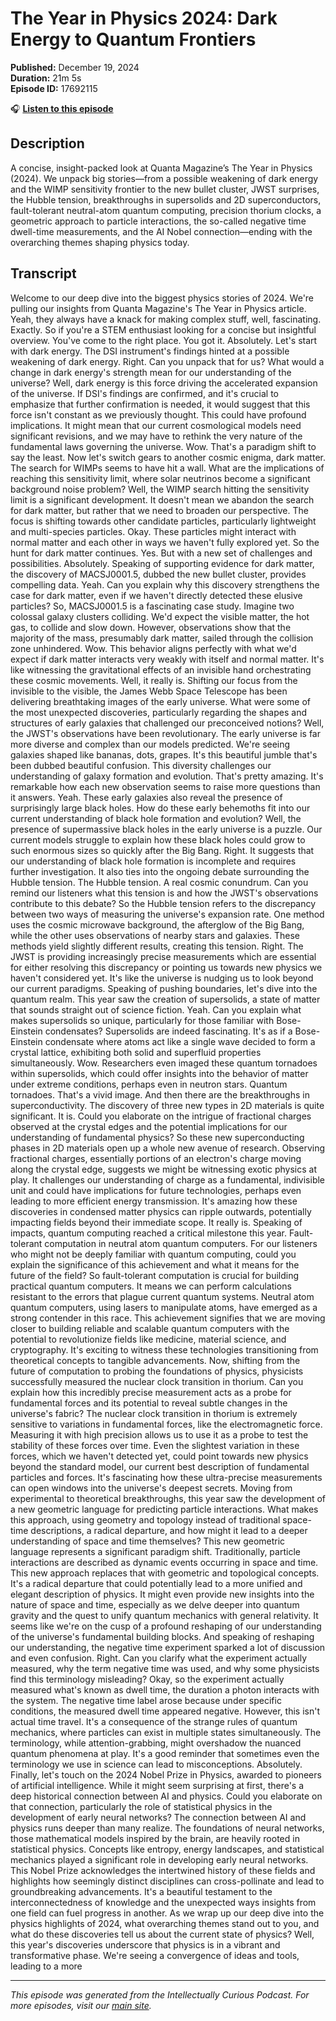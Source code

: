 # The Year in Physics 2024: Dark Energy to Quantum Frontiers

**Published:** December 19, 2024  
**Duration:** 21m 5s  
**Episode ID:** 17692115

🎧 **[Listen to this episode](https://intellectuallycurious.buzzsprout.com/2529712/episodes/17692115-the-year-in-physics-2024-dark-energy-to-quantum-frontiers)**

## Description

A concise, insight-packed look at Quanta Magazine’s The Year in Physics (2024). We unpack big stories—from a possible weakening of dark energy and the WIMP sensitivity frontier to the new bullet cluster, JWST surprises, the Hubble tension, breakthroughs in supersolids and 2D superconductors, fault-tolerant neutral-atom quantum computing, precision thorium clocks, a geometric approach to particle interactions, the so-called negative time dwell-time measurements, and the AI Nobel connection—ending with the overarching themes shaping physics today.

## Transcript

Welcome to our deep dive into the biggest physics stories of 2024. We're pulling our insights from Quanta Magazine's The Year in Physics article. Yeah, they always have a knack for making complex stuff, well, fascinating. Exactly. So if you're a STEM enthusiast looking for a concise but insightful overview. You've come to the right place. You got it. Absolutely. Let's start with dark energy. The DSI instrument's findings hinted at a possible weakening of dark energy. Right. Can you unpack that for us? What would a change in dark energy's strength mean for our understanding of the universe? Well, dark energy is this force driving the accelerated expansion of the universe. If DSI's findings are confirmed, and it's crucial to emphasize that further confirmation is needed, it would suggest that this force isn't constant as we previously thought. This could have profound implications. It might mean that our current cosmological models need significant revisions, and we may have to rethink the very nature of the fundamental laws governing the universe. Wow. That's a paradigm shift to say the least. Now let's switch gears to another cosmic enigma, dark matter. The search for WIMPs seems to have hit a wall. What are the implications of reaching this sensitivity limit, where solar neutrinos become a significant background noise problem? Well, the WIMP search hitting the sensitivity limit is a significant development. It doesn't mean we abandon the search for dark matter, but rather that we need to broaden our perspective. The focus is shifting towards other candidate particles, particularly lightweight and multi-species particles. Okay. These particles might interact with normal matter and each other in ways we haven't fully explored yet. So the hunt for dark matter continues. Yes. But with a new set of challenges and possibilities. Absolutely. Speaking of supporting evidence for dark matter, the discovery of MACSJ0001.5, dubbed the new bullet cluster, provides compelling data. Yeah. Can you explain why this discovery strengthens the case for dark matter, even if we haven't directly detected these elusive particles? So, MACSJ0001.5 is a fascinating case study. Imagine two colossal galaxy clusters colliding. We'd expect the visible matter, the hot gas, to collide and slow down. However, observations show that the majority of the mass, presumably dark matter, sailed through the collision zone unhindered. Wow. This behavior aligns perfectly with what we'd expect if dark matter interacts very weakly with itself and normal matter. It's like witnessing the gravitational effects of an invisible hand orchestrating these cosmic movements. Well, it really is. Shifting our focus from the invisible to the visible, the James Webb Space Telescope has been delivering breathtaking images of the early universe. What were some of the most unexpected discoveries, particularly regarding the shapes and structures of early galaxies that challenged our preconceived notions? Well, the JWST's observations have been revolutionary. The early universe is far more diverse and complex than our models predicted. We're seeing galaxies shaped like bananas, dots, grapes. It's this beautiful jumble that's been dubbed beautiful confusion. This diversity challenges our understanding of galaxy formation and evolution. That's pretty amazing. It's remarkable how each new observation seems to raise more questions than it answers. Yeah. These early galaxies also reveal the presence of surprisingly large black holes. How do these early behemoths fit into our current understanding of black hole formation and evolution? Well, the presence of supermassive black holes in the early universe is a puzzle. Our current models struggle to explain how these black holes could grow to such enormous sizes so quickly after the Big Bang. Right. It suggests that our understanding of black hole formation is incomplete and requires further investigation. It also ties into the ongoing debate surrounding the Hubble tension. The Hubble tension. A real cosmic conundrum. Can you remind our listeners what this tension is and how the JWST's observations contribute to this debate? So the Hubble tension refers to the discrepancy between two ways of measuring the universe's expansion rate. One method uses the cosmic microwave background, the afterglow of the Big Bang, while the other uses observations of nearby stars and galaxies. These methods yield slightly different results, creating this tension. Right. The JWST is providing increasingly precise measurements which are essential for either resolving this discrepancy or pointing us towards new physics we haven't considered yet. It's like the universe is nudging us to look beyond our current paradigms. Speaking of pushing boundaries, let's dive into the quantum realm. This year saw the creation of supersolids, a state of matter that sounds straight out of science fiction. Yeah. Can you explain what makes supersolids so unique, particularly for those familiar with Bose-Einstein condensates? Supersolids are indeed fascinating. It's as if a Bose-Einstein condensate where atoms act like a single wave decided to form a crystal lattice, exhibiting both solid and superfluid properties simultaneously. Wow. Researchers even imaged these quantum tornadoes within supersolids, which could offer insights into the behavior of matter under extreme conditions, perhaps even in neutron stars. Quantum tornadoes. That's a vivid image. And then there are the breakthroughs in superconductivity. The discovery of three new types in 2D materials is quite significant. It is. Could you elaborate on the intrigue of fractional charges observed at the crystal edges and the potential implications for our understanding of fundamental physics? So these new superconducting phases in 2D materials open up a whole new avenue of research. Observing fractional charges, essentially portions of an electron's charge moving along the crystal edge, suggests we might be witnessing exotic physics at play. It challenges our understanding of charge as a fundamental, indivisible unit and could have implications for future technologies, perhaps even leading to more efficient energy transmission. It's amazing how these discoveries in condensed matter physics can ripple outwards, potentially impacting fields beyond their immediate scope. It really is. Speaking of impacts, quantum computing reached a critical milestone this year. Fault-tolerant computation in neutral atom quantum computers. For our listeners who might not be deeply familiar with quantum computing, could you explain the significance of this achievement and what it means for the future of the field? So fault-tolerant computation is crucial for building practical quantum computers. It means we can perform calculations resistant to the errors that plague current quantum systems. Neutral atom quantum computers, using lasers to manipulate atoms, have emerged as a strong contender in this race. This achievement signifies that we are moving closer to building reliable and scalable quantum computers with the potential to revolutionize fields like medicine, material science, and cryptography. It's exciting to witness these technologies transitioning from theoretical concepts to tangible advancements. Now, shifting from the future of computation to probing the foundations of physics, physicists successfully measured the nuclear clock transition in thorium. Can you explain how this incredibly precise measurement acts as a probe for fundamental forces and its potential to reveal subtle changes in the universe's fabric? The nuclear clock transition in thorium is extremely sensitive to variations in fundamental forces, like the electromagnetic force. Measuring it with high precision allows us to use it as a probe to test the stability of these forces over time. Even the slightest variation in these forces, which we haven't detected yet, could point towards new physics beyond the standard model, our current best description of fundamental particles and forces. It's fascinating how these ultra-precise measurements can open windows into the universe's deepest secrets. Moving from experimental to theoretical breakthroughs, this year saw the development of a new geometric language for predicting particle interactions. What makes this approach, using geometry and topology instead of traditional space-time descriptions, a radical departure, and how might it lead to a deeper understanding of space and time themselves? This new geometric language represents a significant paradigm shift. Traditionally, particle interactions are described as dynamic events occurring in space and time. This new approach replaces that with geometric and topological concepts. It's a radical departure that could potentially lead to a more unified and elegant description of physics. It might even provide new insights into the nature of space and time, especially as we delve deeper into quantum gravity and the quest to unify quantum mechanics with general relativity. It seems like we're on the cusp of a profound reshaping of our understanding of the universe's fundamental building blocks. And speaking of reshaping our understanding, the negative time experiment sparked a lot of discussion and even confusion. Right. Can you clarify what the experiment actually measured, why the term negative time was used, and why some physicists find this terminology misleading? Okay, so the experiment actually measured what's known as dwell time, the duration a photon interacts with the system. The negative time label arose because under specific conditions, the measured dwell time appeared negative. However, this isn't actual time travel. It's a consequence of the strange rules of quantum mechanics, where particles can exist in multiple states simultaneously. The terminology, while attention-grabbing, might overshadow the nuanced quantum phenomena at play. It's a good reminder that sometimes even the terminology we use in science can lead to misconceptions. Absolutely. Finally, let's touch on the 2024 Nobel Prize in Physics, awarded to pioneers of artificial intelligence. While it might seem surprising at first, there's a deep historical connection between AI and physics. Could you elaborate on that connection, particularly the role of statistical physics in the development of early neural networks? The connection between AI and physics runs deeper than many realize. The foundations of neural networks, those mathematical models inspired by the brain, are heavily rooted in statistical physics. Concepts like entropy, energy landscapes, and statistical mechanics played a significant role in developing early neural networks. This Nobel Prize acknowledges the intertwined history of these fields and highlights how seemingly distinct disciplines can cross-pollinate and lead to groundbreaking advancements. It's a beautiful testament to the interconnectedness of knowledge and the unexpected ways insights from one field can fuel progress in another. As we wrap up our deep dive into the physics highlights of 2024, what overarching themes stand out to you, and what do these discoveries tell us about the current state of physics? Well, this year's discoveries underscore that physics is in a vibrant and transformative phase. We're seeing a convergence of ideas and tools, leading to a more

---
*This episode was generated from the Intellectually Curious Podcast. For more episodes, visit our [main site](https://intellectuallycurious.buzzsprout.com).*
